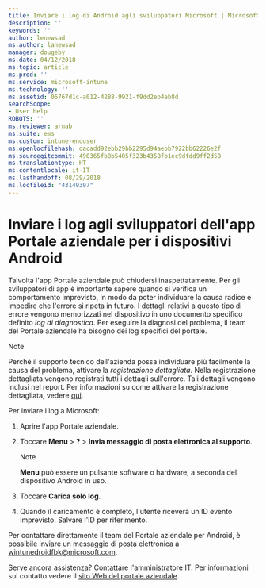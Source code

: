 ```yaml
---
title: Inviare i log di Android agli sviluppatori Microsoft | Microsoft Docs
description: ''
keywords: ''
author: lenewsad
ms.author: lanewsad
manager: dougeby
ms.date: 04/12/2018
ms.topic: article
ms.prod: ''
ms.service: microsoft-intune
ms.technology: ''
ms.assetid: 06767d1c-a012-4288-9921-f9dd2eb4eb8d
searchScope:
- User help
ROBOTS: ''
ms.reviewer: arnab
ms.suite: ems
ms.custom: intune-enduser
ms.openlocfilehash: dacadd92ebb29bb2295d94aebb7922bb62226e2f
ms.sourcegitcommit: 490365fb8b5405f323b4358fb1ec9dfdd9ff2d58
ms.translationtype: HT
ms.contentlocale: it-IT
ms.lasthandoff: 08/29/2018
ms.locfileid: "43149397"
---
```

# <a name="send-logs-to-the-company-portal-developers-for-android-devices"></a>Inviare i log agli sviluppatori dell'app Portale aziendale per i dispositivi Android

Talvolta l'app Portale aziendale può chiudersi inaspettatamente. Per gli sviluppatori di app è importante sapere quando si verifica un comportamento imprevisto, in modo da poter individuare la causa radice e impedire che l'errore si ripeta in futuro. I dettagli relativi a questo tipo di errore vengono memorizzati nel dispositivo in uno documento specifico definito _log di diagnostica_. Per eseguire la diagnosi del problema, il team del Portale aziendale ha bisogno dei log specifici del portale.

> [!Note]
> Perché il supporto tecnico dell'azienda possa individuare più facilmente la causa del problema, attivare la _registrazione dettagliata_. Nella registrazione dettagliata vengono registrati tutti i dettagli sull'errore. Tali dettagli vengono inclusi nel report. Per informazioni su come attivare la registrazione dettagliata, vedere [qui](use-verbose-logging-to-help-your-it-administrator-fix-device-issues-android.md). 

Per inviare i log a Microsoft:

1.  Aprire l'app Portale aziendale.

2.  Toccare **Menu** > **?** > **Invia messaggio di posta elettronica al supporto**.

    > [!NOTE]
    > **Menu** può essere un pulsante software o hardware, a seconda del dispositivo Android in uso.

3.  Toccare **Carica solo log**.

4.  Quando il caricamento è completo, l'utente riceverà un ID evento imprevisto. Salvare l'ID per riferimento.

Per contattare direttamente il team del Portale aziendale per Android, è possibile inviare un messaggio di posta elettronica a <a href="mailto:wintunedroidfbk@microsoft.com?subject=Send logs to Microsoft&body=Describe the issue you are having.">wintunedroidfbk@microsoft.com</a>. 

Serve ancora assistenza? Contattare l'amministratore IT. Per informazioni sul contatto vedere il [sito Web del portale aziendale](https://go.microsoft.com/fwlink/?linkid=2010980).
